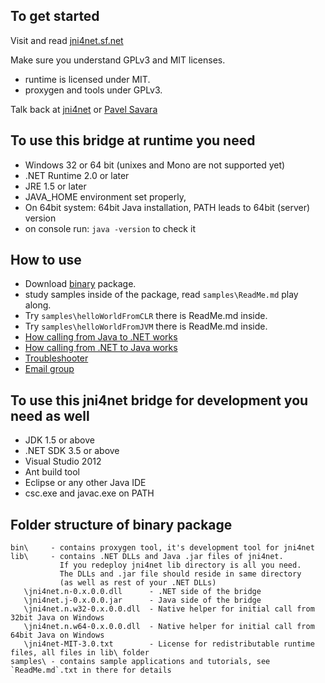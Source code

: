 To get started
----------------
Visit and read [jni4net.sf.net](http://jni4net.sf.net)

Make sure you understand GPLv3 and MIT licenses.
- runtime is licensed under MIT.
- proxygen and tools under GPLv3.

Talk back at [jni4net](mailto:jni4net@googlegroups.com) or [Pavel Savara](mailto:pavel.savara@gmail.com)


To use this bridge at runtime you need
----------------
- Windows 32 or 64 bit (unixes and Mono are not supported yet)
- .NET Runtime 2.0 or later
- JRE 1.5 or later
- JAVA_HOME environment set properly, 
- On 64bit system: 64bit Java installation, PATH leads to 64bit (server) version
- on console run: `java -version` to check it

How to use
----------------
- Download [binary](http://sourceforge.net/projects/jni4net/files/0.8.8/jni4net-0.8.8.0-bin.zip/download) package.
- study samples inside of the package, read `samples\ReadMe.md` play along.
- Try `samples\helloWorldFromCLR` there is ReadMe.md inside.
- Try `samples\helloWorldFromJVM` there is ReadMe.md inside. 
- [How calling from Java to .NET works](http://zamboch.blogspot.cz/2009/11/how-calling-from-java-to-net-works-in.html)
- [How calling from .NET to Java works](http://zamboch.blogspot.cz/2009/10/how-calling-from-net-to-java-works.html)
- [Troubleshooter](http://jni4net.sourceforge.net/troubleshoot.shtml)
- [Email group](https://groups.google.com/forum/?hl=en#!forum/jni4net)

To use this jni4net bridge for development you need as well
----------------
- JDK 1.5 or above
- .NET SDK 3.5 or above
- Visual Studio 2012
- Ant build tool
- Eclipse or any other Java IDE
- csc.exe and javac.exe on PATH

Folder structure of binary package
----------------

```
bin\     - contains proxygen tool, it's development tool for jni4net
lib\     - contains .NET DLLs and Java .jar files of jni4net. 
           If you redeploy jni4net lib directory is all you need.
           The DLLs and .jar file should reside in same directory 
           (as well as rest of your .NET DLLs)
   \jni4net.n-0.x.0.0.dll      - .NET side of the bridge
   \jni4net.j-0.x.0.0.jar      - Java side of the bridge
   \jni4net.n.w32-0.x.0.0.dll  - Native helper for initial call from 32bit Java on Windows
   \jni4net.n.w64-0.x.0.0.dll  - Native helper for initial call from 64bit Java on Windows
   \jni4net-MIT-3.0.txt        - License for redistributable runtime files, all files in lib\ folder
samples\ - contains sample applications and tutorials, see `ReadMe.md`.txt in there for details
```